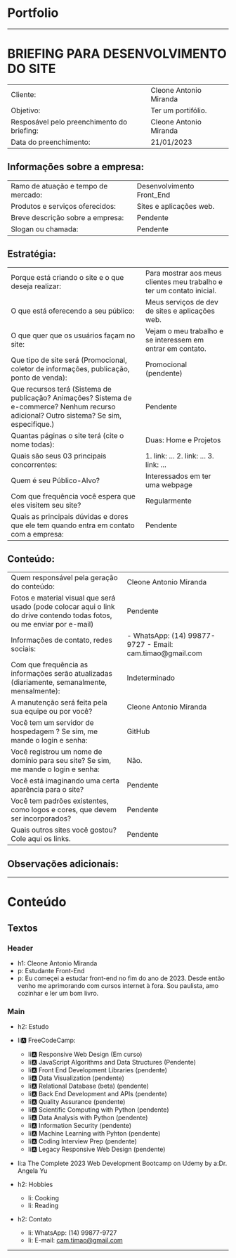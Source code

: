 # Portfolio

---

# BRIEFING PARA DESENVOLVIMENTO DO SITE

<table>
    <tr>
        <td>Cliente:</td>
        <td>Cleone Antonio Miranda</td>
    </tr>
    <tr>
        <td>Objetivo:</td>
        <td>Ter um portifólio.</td>
    </tr>
    <tr>
        <td>Resposável pelo preenchimento do briefing:</td>
        <td>Cleone Antonio Miranda</td>
    </tr>
    <tr>
        <td>Data do preenchimento:</td>
        <td>21/01/2023</td>
    </tr>
</table>

## Informações sobre a empresa:

<table>
    <tr>
        <td>Ramo de atuação e tempo de mercado: </td>
        <td>Desenvolvimento Front_End</td>
    </tr>
    <tr>
        <td>Produtos e serviços oferecidos:</td>
        <td>Sites e aplicações web.</td>
    </tr>
    <tr>
        <td>Breve descrição sobre a empresa:</td>
        <td>Pendente</td>
    </tr>
    <tr>
        <td>Slogan ou chamada:</td>
        <td>Pendente</td>
    </tr>
</table>

## Estratégia:

<table>
    <tr>
        <td>Porque está criando o site e o que deseja realizar:</td>
        <td>Para mostrar aos meus clientes meu trabalho e ter um contato inicial.</td>
    </tr>
    <tr>
        <td>O que está oferecendo a seu público:</td>
        <td>Meus serviços de dev de sites e aplicações web.</td>
    </tr>
    <tr>
        <td>O que quer que os usuários façam no site:</td>
        <td>Vejam o meu trabalho e se interessem em entrar em contato.</td>
    </tr>
    <tr>
        <td>Que tipo de site será (Promocional, coletor de informações, publicação, ponto de venda):</td>
        <td>Promocional (pendente)</td>
    </tr>
    <tr>
        <td>Que recursos terá (Sistema de publicação? Animações? Sistema de e-commerce? Nenhum recurso adicional? Outro sistema? Se sim, especifique.)</td>
        <td>Pendente</td>
    </tr>
     <tr>
        <td>Quantas páginas o site terá (cite o nome todas):</td>
        <td>Duas: Home e Projetos</td>
    </tr>
    <tr>
        <td>Quais são seus 03 principais concorrentes:</td>
        <td>
            1. link: ...
            2. link: ...
            3. link: ...
        </td>
    </tr>
    <tr>
        <td>Quem é seu Público-Alvo?</td>
        <td>Interessados em ter uma webpage</td>        
    </tr>
    <tr>
        <td>Com que frequência você espera que eles visitem seu site?</td>
        <td>Regularmente</td>        
    </tr>
    <tr>
        <td>Quais as principais dúvidas e dores que ele tem quando entra em contato com a empresa:</td>
        <td>Pendente</td>        
    </tr>
</table>

## Conteúdo:

<table>
    <tr>
        <td>Quem responsável pela geração do conteúdo:</td>
        <td>Cleone Antonio Miranda</td>
    </tr>
    <tr>
        <td>Fotos e material visual que será usado (pode colocar aqui o link do drive contendo todas fotos, ou me enviar por e-mail)</td>
        <td>Pendente</td>
    </tr>
    <tr>
        <td>Informações de contato, redes sociais:</td>
        <td> 
            - WhatsApp: (14) 99877-9727
            - Email: cam.timao@gmail.com
        </td>
    </tr>
    <tr>
        <td>Com que frequência as informações serão atualizadas (diariamente, semanalmente, mensalmente):</td>
        <td>Indeterminado</td>
    </tr>
    <tr>
        <td>A manutenção será feita pela sua equipe ou por você?</td>
        <td>Cleone Antonio Miranda</td>
    </tr>
     <tr>
        <td>Você tem um servidor de hospedagem ? Se sim, me mande o login e senha:</td>
        <td>GitHub</td>
    </tr>
    <tr>
        <td>Você registrou um nome de domínio para seu site? Se sim, me mande o login e senha:</td>
        <td>Não.</td>
    </tr>
    <tr>
        <td>Você está imaginando uma certa aparência para o site?</td>
        <td>Pendente</td>        
    </tr>
    <tr>
        <td>Você tem padrões existentes, como logos e cores, que devem ser incorporados?</td>
        <td>Pendente</td>        
    </tr>
    <tr>
        <td>Quais outros sites você gostou? Cole aqui os links.</td>
        <td>Pendente</td>        
    </tr>
</table>

## Observações adicionais:

---

# Conteúdo

## Textos

### Header

- h1: Cleone Antonio Miranda
- p: Estudante Front-End
- p: Eu começei a estudar front-end no fim do ano de 2023. Desde então venho me aprimorando com cursos internet à fora. Sou paulista, amo cozinhar e ler um bom livro.

### Main

- h2: Estudo
- li:a: FreeCodeCamp:
    - li:a: Responsive Web Design (Em curso)
    - li:a: JavaScript Algorithms and Data Structures (Pendente)
    - li:a: Front End Development Libraries (pendente)
    - li:a: Data Visualization (pendente)
    - li:a: Relational Database (beta) (pendente)
    - li:a: Back End Development and APIs (pendente)
    - li:a: Quality Assurance (pendente)
    - li:a: Scientific Computing with Python (pendente)
    - li:a: Data Analysis with Python (pendente)
    - li:a: Information Security (pendente)
    - li:a: Machine Learning with Pyhton (pendente)
    - li:a: Coding Interview Prep (pendente)
    - li:a: Legacy Responsive Web Design (pendente)
- li:a The Complete 2023 Web Development Bootcamp on Udemy by a:Dr. Angela Yu

- h2: Hobbies
    - li: Cooking
    - li: Reading

- h2: Contato
    - li: WhatsApp: (14) 99877-9727
    - li: E-mail: cam.timao@gmail.com

---